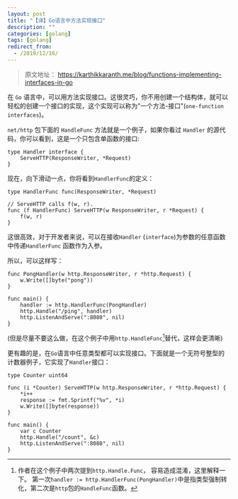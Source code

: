 ```yaml
---
layout: post
title: "【译】Go语言中方法实现接口"
description: ""
categories: [golang]
tags: [golang]
redirect_from:
  - /2019/12/16/
---
```

> 原文地址： https://karthikkaranth.me/blog/functions-implementing-interfaces-in-go

在 `Go` 语言中，可以用方法实现接口。这很灵巧，你不用创建一个结构体，就可以轻松的创建一个接口的实现，这个实现可以称为"一个方法-接口"(`one-function interfaces`)。

`net/http` 包下面的 `HandleFunc` 方法就是一个例子，如果你看过 `Handler` 的源代码，你可以看到，这是一个只包含单函数的接口:

```golang
type Handler interface {
	ServeHTTP(ResponseWriter, *Request)
}
```



现在，向下滑动一点，你将看到`HandlerFunc`的定义：

```golang
type HandlerFunc func(ResponseWriter, *Request)

// ServeHTTP calls f(w, r).
func (f HandlerFunc) ServeHTTP(w ResponseWriter, r *Request) {
	f(w, r)
}  
```



这很高效，对于开发者来说，可以在接收`Handler` (``interface``)为参数的任意函数中传递`HandlerFunc` 函数作为入参。

所以，可以这样写：

```golang
func PongHandler(w http.ResponseWriter, r *http.Request) {
    w.Write([]byte("pong"))
}

func main() {
    handler := http.HandlerFunc(PongHandler)
    http.Handle("/ping", handler)
    http.ListenAndServe(":8080", nil)
}
```

(但是尽量不要这么做，在这个例子中用`http.HandleFunc`[^1]替代，这样会更清晰)


更有趣的是，在`Go`语言中任意类型都可以实现接口。下面就是一个无符号整型的计数器例子，它实现了`Handler`接口：

```golang
type Counter uint64

func (i *Counter) ServeHTTP(w http.ResponseWriter, r *http.Request) {
	*i++
	response := fmt.Sprintf("%v", *i)
	w.Write([]byte(response))
}

func main() {
	var c Counter
	http.Handle("/count", &c)
	http.ListenAndServe(":8080", nil)
}
```
[^1]: 作者在这个例子中两次提到`http.Handle.Func`， 容易造成混淆，这里解释一下。 第一次`handler := http.HandlerFunc(PongHandler)`中是指类型强制转化，第二次是`http`包的`HandleFunc`函数。






